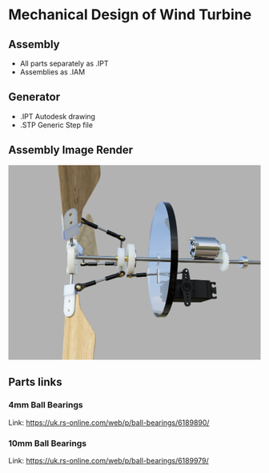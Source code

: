# Mechanical Design of Wind Turbine

## Assembly
* All parts separately as .IPT
* Assemblies as .IAM

## Generator
* .IPT Autodesk drawing
* .STP Generic Step file

## Assembly Image Render
![Assembly (incomplete)](https://github.com/GuitarCraftMiner/RealTime5-Team-2/blob/master/images/assembly_V2.png)

## Parts links

### 4mm Ball Bearings
Link: https://uk.rs-online.com/web/p/ball-bearings/6189890/
### 10mm Ball Bearings
Link: https://uk.rs-online.com/web/p/ball-bearings/6189979/
